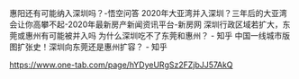  惠阳还有可能纳入深圳吗？-悟空问答
 2020年大亚湾并入深圳？三年后的大亚湾会让你高攀不起-2020年最新房产新闻资讯平台-新房网
 深圳行政区域若扩大，东莞或惠州有可能被并入吗
 为什么深圳吃不了东莞和惠州？ - 知乎
 中国一线城市版图扩张史！深圳向东莞还是惠州扩容？ - 知乎
 
https://www.one-tab.com/page/hYDyeURgSz2FZjbJJ57AkQ

 
